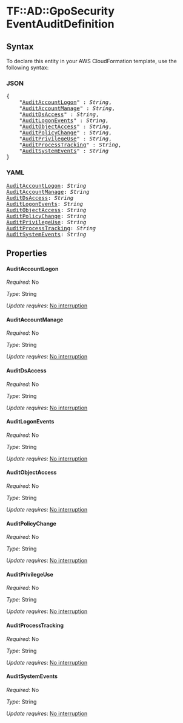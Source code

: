 # TF::AD::GpoSecurity EventAuditDefinition

## Syntax

To declare this entity in your AWS CloudFormation template, use the following syntax:

### JSON

<pre>
{
    "<a href="#auditaccountlogon" title="AuditAccountLogon">AuditAccountLogon</a>" : <i>String</i>,
    "<a href="#auditaccountmanage" title="AuditAccountManage">AuditAccountManage</a>" : <i>String</i>,
    "<a href="#auditdsaccess" title="AuditDsAccess">AuditDsAccess</a>" : <i>String</i>,
    "<a href="#auditlogonevents" title="AuditLogonEvents">AuditLogonEvents</a>" : <i>String</i>,
    "<a href="#auditobjectaccess" title="AuditObjectAccess">AuditObjectAccess</a>" : <i>String</i>,
    "<a href="#auditpolicychange" title="AuditPolicyChange">AuditPolicyChange</a>" : <i>String</i>,
    "<a href="#auditprivilegeuse" title="AuditPrivilegeUse">AuditPrivilegeUse</a>" : <i>String</i>,
    "<a href="#auditprocesstracking" title="AuditProcessTracking">AuditProcessTracking</a>" : <i>String</i>,
    "<a href="#auditsystemevents" title="AuditSystemEvents">AuditSystemEvents</a>" : <i>String</i>
}
</pre>

### YAML

<pre>
<a href="#auditaccountlogon" title="AuditAccountLogon">AuditAccountLogon</a>: <i>String</i>
<a href="#auditaccountmanage" title="AuditAccountManage">AuditAccountManage</a>: <i>String</i>
<a href="#auditdsaccess" title="AuditDsAccess">AuditDsAccess</a>: <i>String</i>
<a href="#auditlogonevents" title="AuditLogonEvents">AuditLogonEvents</a>: <i>String</i>
<a href="#auditobjectaccess" title="AuditObjectAccess">AuditObjectAccess</a>: <i>String</i>
<a href="#auditpolicychange" title="AuditPolicyChange">AuditPolicyChange</a>: <i>String</i>
<a href="#auditprivilegeuse" title="AuditPrivilegeUse">AuditPrivilegeUse</a>: <i>String</i>
<a href="#auditprocesstracking" title="AuditProcessTracking">AuditProcessTracking</a>: <i>String</i>
<a href="#auditsystemevents" title="AuditSystemEvents">AuditSystemEvents</a>: <i>String</i>
</pre>

## Properties

#### AuditAccountLogon

_Required_: No

_Type_: String

_Update requires_: [No interruption](https://docs.aws.amazon.com/AWSCloudFormation/latest/UserGuide/using-cfn-updating-stacks-update-behaviors.html#update-no-interrupt)

#### AuditAccountManage

_Required_: No

_Type_: String

_Update requires_: [No interruption](https://docs.aws.amazon.com/AWSCloudFormation/latest/UserGuide/using-cfn-updating-stacks-update-behaviors.html#update-no-interrupt)

#### AuditDsAccess

_Required_: No

_Type_: String

_Update requires_: [No interruption](https://docs.aws.amazon.com/AWSCloudFormation/latest/UserGuide/using-cfn-updating-stacks-update-behaviors.html#update-no-interrupt)

#### AuditLogonEvents

_Required_: No

_Type_: String

_Update requires_: [No interruption](https://docs.aws.amazon.com/AWSCloudFormation/latest/UserGuide/using-cfn-updating-stacks-update-behaviors.html#update-no-interrupt)

#### AuditObjectAccess

_Required_: No

_Type_: String

_Update requires_: [No interruption](https://docs.aws.amazon.com/AWSCloudFormation/latest/UserGuide/using-cfn-updating-stacks-update-behaviors.html#update-no-interrupt)

#### AuditPolicyChange

_Required_: No

_Type_: String

_Update requires_: [No interruption](https://docs.aws.amazon.com/AWSCloudFormation/latest/UserGuide/using-cfn-updating-stacks-update-behaviors.html#update-no-interrupt)

#### AuditPrivilegeUse

_Required_: No

_Type_: String

_Update requires_: [No interruption](https://docs.aws.amazon.com/AWSCloudFormation/latest/UserGuide/using-cfn-updating-stacks-update-behaviors.html#update-no-interrupt)

#### AuditProcessTracking

_Required_: No

_Type_: String

_Update requires_: [No interruption](https://docs.aws.amazon.com/AWSCloudFormation/latest/UserGuide/using-cfn-updating-stacks-update-behaviors.html#update-no-interrupt)

#### AuditSystemEvents

_Required_: No

_Type_: String

_Update requires_: [No interruption](https://docs.aws.amazon.com/AWSCloudFormation/latest/UserGuide/using-cfn-updating-stacks-update-behaviors.html#update-no-interrupt)

